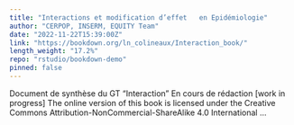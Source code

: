 ```yaml
---
title: "Interactions et modification d’effet   en Epidémiologie"
author: "CERPOP, INSERM, EQUITY Team"
date: "2022-11-22T15:39:00Z"
link: "https://bookdown.org/ln_colineaux/Interaction_book/"
length_weight: "17.2%"
repo: "rstudio/bookdown-demo"
pinned: false
---
```


Document de synthèse du GT “Interaction” En cours de rédaction [work in progress] The online version of this book is licensed under the Creative Commons Attribution-NonCommercial-ShareAlike 4.0 International ...

